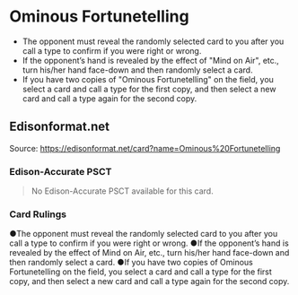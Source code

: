 # Ominous Fortunetelling

*   The opponent must reveal the randomly selected card to you after you call a type to confirm if you were right or wrong.
*   If the opponent’s hand is revealed by the effect of "Mind on Air", etc., turn his/her hand face-down and then randomly select a card.
*   If you have two copies of "Ominous Fortunetelling" on the field, you select a card and call a type for the first copy, and then select a new card and call a type again for the second copy.

## Edisonformat.net

Source: https://edisonformat.net/card?name=Ominous%20Fortunetelling

### Edison-Accurate PSCT

> No Edison-Accurate PSCT available for this card.

### Card Rulings

●The opponent must reveal the randomly selected card to you after you call a type to confirm if you were right or wrong.
●If the opponent’s hand is revealed by the effect of Mind on Air, etc., turn his/her hand face-down and then randomly select a card.
●If you have two copies of Ominous Fortunetelling on the field, you select a card and call a type for the first copy, and then select a new card and call a type again for the second copy.
            